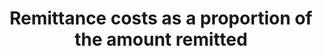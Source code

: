 ---
data_non_statistical: true
goal_meta_link: http://unstats.un.org/sdgs/files/metadata-compilation/Metadata-Goal-10.pdf
graph_title: Remittance costs as a proportion of the amount remitted
graph_type: line
has_metadata: true
indicator: 10.c.1
indicator_name: Remittance costs as a proportion of the amount remitted
indicator_sort_order: 10-0c-01
indicator_variable: null
layout: indicator
method_of_computation: Fees paid, including indirect costs for inflated exchange rates,
  divided by the amount remitted.
national_geographical_coverage: United States
permalink: /10-c-1/
published: true
rationale_interpretation: Remittances are an important private source of income for
  migrant families. They benefit wider communities and improve the human development
  of migrant households. With total remittances going to developing countries projected
  at USD 454 billion in 2015, reaching the target of reducing remittances to less
  than 3% would save more than USD 20 billion/year. The G20 has already committed
  to reducing the transfer costs of remittances (with 5 percentage points over five
  years), the so'called '5x 5 initiative'. To monitor this commitment, a designated
  group in the World bank was created to monitor the implementation of this commitment.
reporting_status: notstarted
sdg_goal: 10
source_active_1: true
source_notes_1: null
source_title_1: null
target: By 2030, reduce to less than 3 per cent the transaction costs of migrant remittances
  and eliminate remittance corridors with costs higher than 5 per cent.
target_id: 10.c
title: Remittance costs as a proportion of the amount remitted
un_custodial_agency: World Bank
un_designated_tier: '2'
variable_description: null
variable_notes: null
---